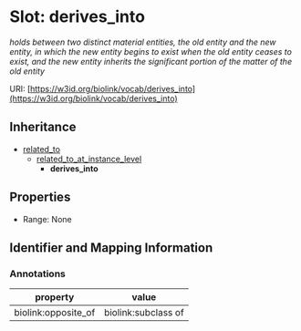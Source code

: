 # Slot: derives_into
_holds between two distinct material entities, the old entity and the new entity, in which the new entity begins to exist when the old entity ceases to exist, and the new entity inherits the significant portion of the matter of the old entity_


URI: [https://w3id.org/biolink/vocab/derives_into](https://w3id.org/biolink/vocab/derives_into)




## Inheritance

* [related_to](related_to.md)
    * [related_to_at_instance_level](related_to_at_instance_level.md)
        * **derives_into**



## Properties

 * Range: None



## Identifier and Mapping Information





### Annotations

| property | value |
| --- | --- |
| biolink:opposite_of | biolink:subclass of |


